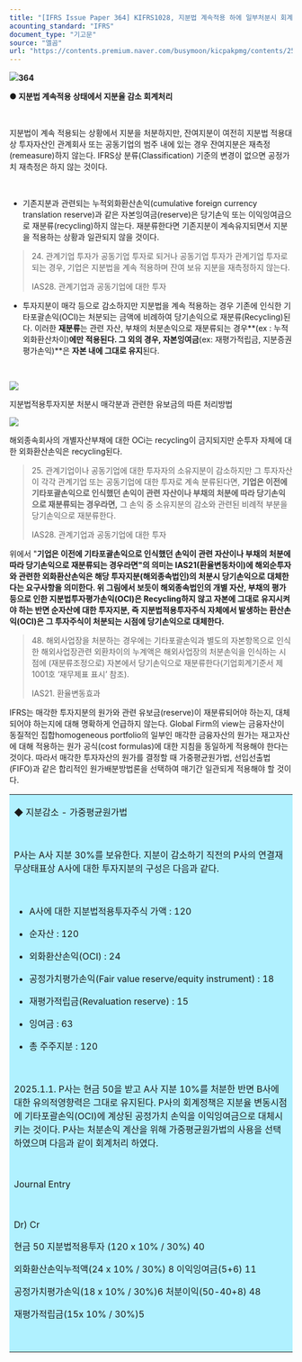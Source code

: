 ```yaml
---
title: "[IFRS Issue Paper 364] KIFRS1028, 지분법 계속적용 하에 일부처분시 회계처리"
acounting_standard: "IFRS"
document_type: "기고문"
source: "엘곰"
url: "https://contents.premium.naver.com/busymoon/kicpakpmg/contents/250205181147345eu"
---
```

![](https://n2.news.naver.com/l.gif?type=content)**364**

**● 지분법 계속적용 상태에서 지분율 감소 회계처리**

​

지분법이 계속 적용되는 상황에서 지분을 처분하지만, 잔여지분이 여전히 지분법 적용대상 투자자산인 관계회사 또는 공동기업의 범주 내에 있는 경우 잔여지분은 재측정(remeasure)하지 않는다. IFRS상 분류(Classification) 기준의 변경이 없으면 공정가치 재측정은 하지 않는 것이다.

​

- 기존지분과 관련되는 누적외화환산손익(cumulative foreign currency translation reserve)과 같은 자본잉여금(reserve)은 당기손익 또는 이익잉여금으로 재분류(recycling)하지 않는다. 재분류한다면 기존지분이 계속유지되면서 지분을 적용하는 상황과 일관되지 않을 것이다.

> 24\. 관계기업 투자가 공동기업 투자로 되거나 공동기업 투자가 관계기업 투자로 되는 경우, 기업은 지분법을 계속 적용하며 잔여 보유 지분을 재측정하지 않는다.
> 
> IAS28. 관계기업과 공동기업에 대한 투자

- 투자지분이 매각 등으로 감소하지만 지분법을 계속 적용하는 경우 기존에 인식한 기타포괄손익(OCI)는 처분되는 금액에 비례하여 당기손익으로 재분류(Recycling)된다. 이러한 **재분류**는 관련 자산, 부채의 처분손익으로 재분류되는 경우**(ex : 누적외화환산차이)**에만 적용된다. 그 외의 경우, 자본잉여금**(ex: 재평가적립금, 지분증권평가손익)**은 **자본 내에 그대로 유지**된다.

​

![](https://scs-phinf.pstatic.net/MjAyNTAyMDVfMjc0/MDAxNzM4NzQ2NjIxNjQx.CmuFFm5zLsfv3qdWJq44jk-a5wZIFQ_rQPx_45gO8tYg.d9D9kjiJs1G9xdFm1noLAYv7j-ajGoceDhn1HZBQOj0g.PNG/image.png?type=w800)

지분법적용투자지분 처분시 매각분과 관련한 유보금의 따른 처리방법

![](https://scs-phinf.pstatic.net/MjAyNTAyMDZfMjgx/MDAxNzM4ODA0MTA0NDc5.R0HRHrJoSFJezuhbfv4tlItdtxLmrePaaO3xFWfMNyAg.vC8tTH3Xuuf_QXgsklrujXtqIT4JplvBSbPnZmf5cJgg.PNG/image.png?type=w800)

해외종속회사의 개별자산부채에 대한 OCi는 recycling이 금지되지만 순투자 자체에 대한 외화환산손익은 recycling된다.

> 25\. 관계기업이나 공동기업에 대한 투자자의 소유지분이 감소하지만 그 투자자산이 각각 관계기업 또는 공동기업에 대한 투자로 계속 분류된다면, **기업은 이전에 기타포괄손익으로 인식했던 손익이 관련 자산이나 부채의 처분에 따라 당기손익으로 재분류되는 경우라면,** 그 손익 중 소유지분의 감소와 관련된 비례적 부분을 당기손익으로 재분류한다.
> 
> IAS28. 관계기업과 공동기업에 대한 투자

위에서 "**기업은 이전에 기타포괄손익으로 인식했던 손익이 관련 자산이나 부채의 처분에 따라 당기손익으로 재분류되는 경우라면"의 의미는 IAS21(환율변동차이)에 해외순투자와 관련한 외화환산손익은 해당 투자지분(해외종속법인)의 처분시 당기손익으로 대체한다는 요구사항을 의미한다. 위 그림에서 보듯이 해외종속법인의 개별 자산, 부채의 평가 등으로 인한 지분법투자평가손익(OCI)은 Recycling하지 않고 자본에 그대로 유지시켜야 하는 반면 순자산에 대한 투자지분, 즉 지분법적용투자주식 자체에서 발생하는 환산손익(OCI)은 그 투자주식이 처분되는 시점에 당기손익으로 대체한다.**

> 48\. 해외사업장을 처분하는 경우에는 기타포괄손익과 별도의 자본항목으로 인식한 해외사업장관련 외환차이의 누계액은 해외사업장의 처분손익을 인식하는 시점에 (재분류조정으로) 자본에서 당기손익으로 재분류한다(기업회계기준서 제1001호 ‘재무제표 표시’ 참조).
> 
> IAS21. 환율변동효과

IFRS는 매각한 투자지분의 원가와 관련 유보금(reserve)이 재분류되어야 하는지, 대체되어야 하는지에 대해 명확하게 언급하지 않는다. Global Firm의 view는 금융자산이 동질적인 집합homogeneous portfolio의 일부인 매각한 금융자산의 원가는 재고자산에 대해 적용하는 원가 공식(cost formulas)에 대한 지침을 동일하게 적용해야 한다는 것이다. 따라서 매각한 투자자산의 원가를 결정할 때 가중평균원가법, 선입선출법(FIFO)과 같은 합리적인 원가배분방법론을 선택하여 매기간 일관되게 적용해야 할 것이다.

<table style=""><tbody><tr><td colspan="3" rowspan="1" style="width: 100.0%; height: 129.0px;  background-color: #b0f1ff;"><div><p style=""><span style="">◆ 지분감소 - 가중평균원가법</span></p><p style=""><span style="">​</span></p><p style=""><span style="">P사는 A사 지분 30%를 보유한다. 지분이 감소하기 직전의 P사의 연결재무상태표상 A사에 대한 투자지분의 구성은 다음과 같다.</span></p><p style=""><span style="">​</span></p><ul><li><p style=""><span style="">A사에 대한 지분법적용투자주식 가액 : 120</span></p></li><li><p style=""><span style="">순자산 : 120</span></p></li><li><p style=""><span style="">외화환산손익(OCI) : 24</span></p></li><li><p style=""><span style="">공정가치평가손익(Fair value reserve/equity instrument) : 18</span></p></li><li><p style=""><span style="">재평가적립금(Revaluation reserve) : 15</span></p></li><li><p style=""><span style="">잉여금 : 63</span></p></li><li><p style=""><span style="">총 주주지분 : 120</span></p></li></ul><p style=""><span style="">​</span></p><p style=""><span style="">2025.1.1. P사는 현금 50을 받고 A사 지분 10%를 처분한 반면 B사에 대한 유의적영향력은 그대로 유지된다. P사의 회계정책은 지분율 변동시점에 기타포괄손익(OCI)에 계상된 공정가치 손익을 이익잉여금으로 대체시키는 것이다. P사는 처분손익 계산을 위해 가중평균원가법의 사용을 선택하였으며 다음과 같이 회계처리 하였다.</span></p><p style=""><span style="">​</span></p><p style=""><span style="">Journal Entry</span></p><p style=""><span style="">​</span></p><p style=""><span style="">Dr) Cr</span></p><p style=""><span style="">현금 50 지분법적용투자 (120 x 10% / 30%) 40</span></p><p style=""><span style="">외화환산손익누적액(24 x 10% / 30%) 8 이익잉여금(5+6) 11</span></p><p style=""><span style="">공정가치평가손익(18 x 10% / 30%)6 처분이익(50-40+8) 48</span></p><p style=""><span style="">재평가적립금(15x 10% / 30%)5</span></p><p style=""><span style="">​</span></p></div></td></tr></tbody></table>

​